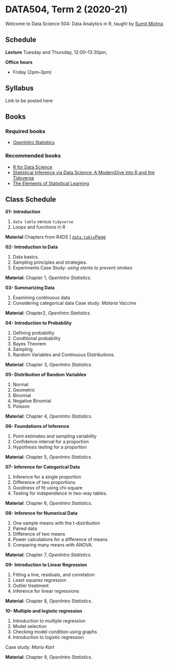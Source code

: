 # DATA504, Term 2 (2020-21)

Welcome to Data Science 504: Data Analytics in R, taught by [Sumit Mishra](https://sites.google.com/site/mishrasumitr/home).

## Schedule

**Lecture** Tuesday and Thursday, 12:00–13:30pm, 


**Office hours**

- Friday (2pm–3pm)


## Syllabus

Link to be posted here

## Books

### Required books

- [OpenIntro Statistics](https://leanpub.com/openintro-statistics/)

### Recommended books

- [R for Data Science](https://r4ds.had.co.nz/)
- [Statistical Inference via Data Science: A ModernDive into R and the Tidyverse](https://moderndive.netlify.app/)
- [The Elements of Statistical Learning](http://web.stanford.edu/~hastie/ElemStatLearn/)

## Class Schedule

**01- Introduction**

1. `data table` versus `tidyverse`
2. Loops and functions in R

**Material** Chapters from R4DS | [`data.table`Page](https://cloud.r-project.org/web/packages/data.table/vignettes/datatable-intro.html)

**02- Introduction to Data**

1. Data basics.
2. Sampling principles and strategies.
3. Experiments
Case Study: *using stents to prevent strokes*

**Material**: Chapter 1, *OpenIntro Statistics*.

**03- Summarizing Data**

1. Examining continuous data
2. Considering categorical data
Case study: *Malaria Vaccine*

**Material**: Chapter2, *OpenIntro Statistics*. 

**04- Introduction to Probability**

1. Defining probability
2. Conditional probability
3. Bayes Theorem
4. Sampling
5. Random Variables and Continuous Distributions.

**Material**: Chapter 3, *OpenIntro Statistics*.

**05- Distribution of Random Variables**

1. Normal
2. Geometric
3. Binomial
4. Negative Binomial
5. Poisson

**Material**: Chapter 4, *OpenIntro Statistics*.

**06- Foundations of Inference**

1. Point estimates and sampling variability
2. Confidence interval for a proportion
3. Hypothesis testing for a proportion

**Material**: Chapter 5, *OpenIntro Statistics*.

**07- Inference for Categorical Data**

1. Inference for a single proportion
2. Difference of two proportions
3. Goodness of fit using chi-square
4. Testing for independence in two-way tables.

**Material**: Chapter 6, *OpenIntro Statistics*.

**08- Inference for Numerical Data**

1. One sample means with the t-distribution
2. Paired data
3. Difference of two means
4. Power calculations for a difference of means
5. Comparing many means with ANOVA.

**Material**: Chapter 7, *OpenIntro Statistics*.

**09- Introduction to Linear Regression**

1. Fitting a line, residuals, and correlation
2. Least squares regression
3. Outlier treatment
4. Inference for linear regressions

**Material**: Chapter 8, *OpenIntro Statistics*.

**10- Multiple and logistic regression**

1. Introduction to multiple regression
2. Model selection
3. Checking model condition using graphs 
4. Introduction to logistic regression

Case study: *Mario Kart*

**Material**: Chapter 9, *OpenIntro Statistics*.
